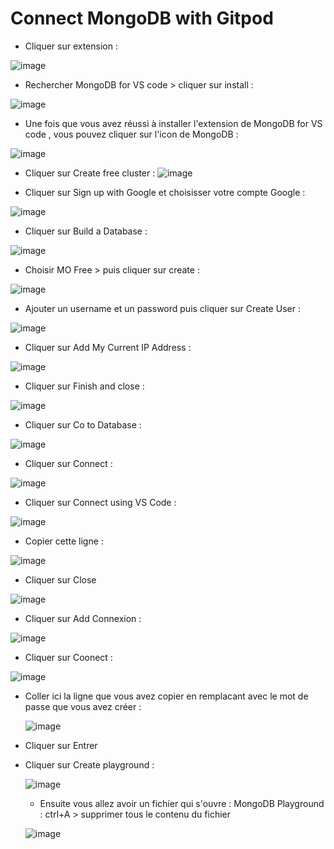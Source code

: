 # Connect MongoDB with Gitpod

- Cliquer sur extension : 

![image](https://user-images.githubusercontent.com/123749462/225643968-02fa29e6-abf3-4a1d-86b2-bacdde0d53e5.png)

- Rechercher MongoDB for VS code > cliquer sur install :

![image](https://user-images.githubusercontent.com/123749462/225644676-11f9fd05-8bae-405b-9be2-2a9a8cbe271c.png)

- Une fois que vous avez réussi à installer l'extension de MongoDB for VS code ,  vous pouvez cliquer sur l'icon de MongoDB :

![image](https://user-images.githubusercontent.com/123749462/225645323-b730a4d5-017c-4323-a518-fbe62541b90c.png)

- Cliquer sur Create free cluster : 
![image](https://user-images.githubusercontent.com/123749462/225646449-071dd801-237e-4549-b836-25d9a05c560e.png)

- Cliquer sur Sign up with Google et choisisser votre compte Google :

![image](https://user-images.githubusercontent.com/123749462/225647630-37dae301-9290-48ff-9f58-82c539b7f5af.png)

- Cliquer sur Build a Database : 

![image](https://user-images.githubusercontent.com/123749462/225649880-cbd3eb72-8c98-4c9c-b809-d96fbb11dd7d.png)

- Choisir MO Free > puis cliquer sur create :

![image](https://user-images.githubusercontent.com/123749462/225650580-2c9866f5-a60d-4043-b093-09318bc36402.png)

- Ajouter un username et un password puis cliquer sur Create User : 

![image](https://user-images.githubusercontent.com/123749462/225651707-cf1e1b7e-b868-44f7-8363-a1999e46eaa5.png)

- Cliquer sur Add My Current IP Address : 

![image](https://user-images.githubusercontent.com/123749462/225652323-b34a3e3e-074c-4715-bded-55353a5ea072.png)

- Cliquer sur Finish and close : 

![image](https://user-images.githubusercontent.com/123749462/225653034-a798bf95-04e8-477d-be9b-b605e356b831.png)

- Cliquer sur Co to Database : 

![image](https://user-images.githubusercontent.com/123749462/225653276-a4de0474-c6d2-4e20-992a-3764eb5ce107.png)

- Cliquer sur Connect : 

![image](https://user-images.githubusercontent.com/123749462/225653754-670f245e-e6f4-4acb-94b4-e08d7f76d2a4.png)

- Cliquer sur Connect using VS Code :

![image](https://user-images.githubusercontent.com/123749462/225654157-1e8bfe84-abd5-47f8-ba50-16eded158ab5.png)

- Copier cette ligne : 

![image](https://user-images.githubusercontent.com/123749462/225654558-fdc8c373-374f-4b59-afad-0cc4a86d95ba.png)

- Cliquer sur Close

![image](https://user-images.githubusercontent.com/123749462/225680330-10d225ce-55ee-4242-ab22-4c23fe760931.png)

- Cliquer sur Add Connexion : 

![image](https://user-images.githubusercontent.com/123749462/225681048-b5acc56c-cc4f-483f-a56d-f2cc2bc0abf2.png)

- Cliquer sur Coonect :

![image](https://user-images.githubusercontent.com/123749462/225681693-a7b634bb-cde0-4e82-91e6-671c1e03ab8f.png)

- Coller ici la ligne que vous avez copier en remplacant <password> avec le mot de passe que vous avez créer :
  
  ![image](https://user-images.githubusercontent.com/123749462/225683056-1c789d61-7bcc-4084-9cac-25fe77176b08.png)
- Cliquer sur Entrer 
- Cliquer sur Create playground :
  
  ![image](https://user-images.githubusercontent.com/123749462/225685200-380b394f-59b1-4d6f-8d34-510d4dafda8a.png)
  
  - Ensuite vous allez avoir un fichier qui s'ouvre : MongoDB Playground : ctrl+A > supprimer tous le contenu du fichier 

  ![image](https://user-images.githubusercontent.com/123749462/225689851-c6959cb3-b566-47cd-ba83-4230ab986325.png)





